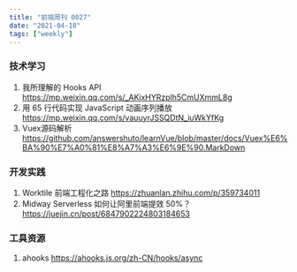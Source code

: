 ```yaml
---
title: "前端周刊 0027"
date: "2021-04-18"
tags: ["weekly"]
---
```


### 技术学习
1. 我所理解的 Hooks API https://mp.weixin.qq.com/s/_AKjxHYRzplh5CmUXmmL8g
2. 用 65 行代码实现 JavaScript 动画序列播放 https://mp.weixin.qq.com/s/vauuyrJSSQDtN_iuWkYfKg
3. Vuex源码解析 https://github.com/answershuto/learnVue/blob/master/docs/Vuex%E6%BA%90%E7%A0%81%E8%A7%A3%E6%9E%90.MarkDown

### 开发实践
1. Worktile 前端工程化之路 https://zhuanlan.zhihu.com/p/359734011
2. Midway Serverless 如何让阿里前端提效 50%？ https://juejin.cn/post/6847902224803184653

### 工具资源
1. ahooks https://ahooks.js.org/zh-CN/hooks/async
